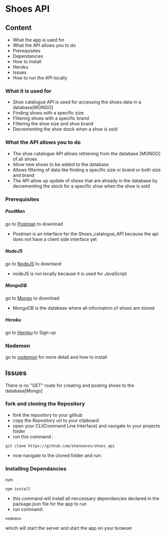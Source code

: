 # Shoes API

## Content

- What the app is used for
- What the API allows you to do
- Prerequisites
- Dependancies
- How to install
- Heroku
- Issues
- How to run the API locally

### What it is used for

  *  Shoe catalogue API is used for accessing the shoes data in a database[MONGO]
  *  Finding shoes with a specific size
  *  Filtering shoes with a specific brand
  *  Filtering the shoe size and shoe brand
  *  Decrementing the shoe stock when a shoe is sold


### What the API allows you to do
  *  The shoe catalogue API allows retrieving from the database [MONGO] of all shoes
  *  Allow new shoes to be added to the database
  *  Allows filtering of data like finding a specific size or brand or both size and brand
  *  The API allow up update of shoes that are already in the database
     by decrementing the stock for a specific shoe when the shoe is sold

### Prerequisites
 ##### PostMan
 go to [Postman](https://www.getpostman.com/) to download
 *   Postman is an interface for the Shoes_catalogue_API because the api
     does not have a client side interface yet

 ##### NodeJS
 go to [NodeJS](https://nodejs.org/en/) to downlaod
 *   nodeJS is run locally because it is used for JavaScript

 ##### MongoDB
  go to [Mongo](https://www.mongodb.com/) to download
 *   MongoDB is the database where all information of shoes are stored

 ##### Heroku
 go to [Heroku](https://www.heroku.com/) to Sign-up

 ### Nodemon
 go to [nodemon](https://nodemon.io/) for more detail and how to install

## Issues
There is no "GET" route for creating and posting shoes to the database[Mongo]

 ### fork and cloning the Repository
 * fork the repository to your github
 * copy the Repository url to your clipboard
 * open your CLI(Command Line Interface) and navigate to your projects folder
 * run this command :
 ```
 git clone https://github.com/shannonsn/shoes_api
 ```
 * now navigate to the cloned folder and run:
 ### Installing Dependancies
 run:
 ```
 npm install
```
   * this command will install all neccessary dependancies declared in the package.json file for the app to run
 * run command:
 ```
 nodemon
 ```
 which will start the server and start the app on your browser
